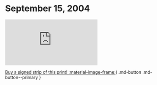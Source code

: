 # September 15, 2004

![](https://www.achewood.com/comic.php?date=09152004)

[Buy a signed strip of this print! :material-image-frame:](https://achewood-holiday-pop-up.myshopify.com/products/strip#09152004){ .md-button .md-button--primary }
